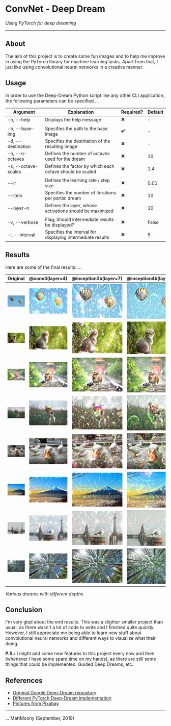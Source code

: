 # ConvNet - Deep Dream
_Using PyTorch for deep dreaming_

---

## About

The aim of this project is to create some fun images and to help me improve in using the PyTorch library for machine learning tasks. Apart from that, I just like using convolutional neural networks in a creative manner.

## Usage

In order to use the Deep-Dream Python script like any other CLI application, the following parameters can be specified ... 

| Argument            | Explanation                                                | Required? | Default |
|---------------------|------------------------------------------------------------|-----------|---------|
| -h, --help          | Displays the help message                                  | ❌         | -       |
|                     |                                                            |           |         |
| -b, --base-img      | Specifies the path to the base image                       | ✔️         | -       |
| -d, --destination   | Specifies the destination of the resulting image           | ❌         | -       |
| -n, --n-octaves     | Defines the number of octaves used for the dream           | ❌         | 10      |
| -s, --octave-scales | Defines the factor by which each octave should be scaled   | ❌         | 1.4     |
|                     |                                                            |           |         |
| --lr                | Defines the learning rate / step size                      | ❌         | 0.01    |
| --iters             | Specifies the number of iterations per partial dream       | ❌         | 10      |
| --layer-n           | Defines the layer, whose activations should be maximized   | ❌         | 10      |
|                     |                                                            |           |         |
| -v, --verbose       | Flag; Should intermediate results be displayed?            | ❌         | False   |
| -i, --interval      | Specifies the interval for displaying intermediate results | ❌         | 5       |

## Results

Here are some of the final results: ...

| Original                              | @conv3(layer=4)                           | @inception3b(layer=7)                     | @inception4b(layer=10)                    | @maxpool4(layer=14)                       |
|---------------------------------------|-------------------------------------------|-------------------------------------------|-------------------------------------------|-------------------------------------------|
| ![balloons](media/bases/balloons.jpg) | ![r](media/results/balloons-dream-02.jpg) | ![r](media/results/balloons-dream-03.jpg) | ![r](media/results/balloons-dream-04.jpg) | ![r](media/results/balloons-dream-01.jpg) |
| ![cat](media/bases/cat.jpg)           | ![r](media/results/cat-dream-03.jpg)      | ![r](media/results/cat-dream-02.jpg)      | ![r](media/results/cat-dream-04.jpg)      | ![r](media/results/cat-dream-01.jpg)      |
| ![corgi](media/bases/corgi.jpg)       | ![r](media/results/corgi-dream-02.jpg)    | ![r](media/results/corgi-dream-03.jpg)    | ![r](media/results/corgi-dream-04.jpg)    | ![r](media/results/corgi-dream-01.jpg)    |
| ![dog](media/bases/dog.jpg)           | ![r](media/results/dog-dream-04.jpg)      | ![r](media/results/dog-dream-01.jpg)      | ![r](media/results/dog-dream-02.jpg)      | ![r](media/results/dog-dream-03.jpg)      |
| ![goose](media/bases/goose.jpg)       | ![r](media/results/goose-dream-04.jpg)    | ![r](media/results/goose-dream-03.jpg)    | ![r](media/results/goose-dream-02.jpg)    | ![r](media/results/goose-dream-01.jpg)    |
| ![mountain](media/bases/mountain.jpg) | ![r](media/results/mountain-dream-02.jpg) | ![r](media/results/mountain-dream-03.jpg) | ![r](media/results/mountain-dream-04.jpg) | ![r](media/results/mountain-dream-01.jpg) |
| ![seagul](media/bases/seagul.jpg)     | ![r](media/results/seagul-dream-02.jpg)   | ![r](media/results/seagul-dream-03.jpg)   | ![r](media/results/seagul-dream-04.jpg)   | ![r](media/results/seagul-dream-01.jpg)   |
| ![trees](media/bases/trees.jpg)       | ![r](media/results/trees-dream-01.jpg)    | ![r](media/results/trees-dream-02.jpg)    | ![r](media/results/trees-dream-03.jpg)    | ![r](media/results/trees-dream-04.jpg)    |

_Various dreams with different depths_

## Conclusion

I'm very glad about the end results. This was a slighter smaller project than usual, as there wasn't a lot of code to write and I finished quite quickly. However, I still appreciate me being able to learn new stuff about convolutional neural networks and different ways to visualize what their doing.

**P.S.:** I might add some new features to this project every now and then (whenever I have some spare time on my hands), as there are still some things that could be implemented: Guided Deep Dreams, etc.

## References

- [Original Google Deep-Dream repository](https://github.com/google/deepdream)
- [Different PyTorch Deep-Dream implementation](https://github.com/eriklindernoren/PyTorch-Deep-Dream)
- [Pictures from Pixabay](https://pixabay.com)

---

... MattMoony (September, 2019)